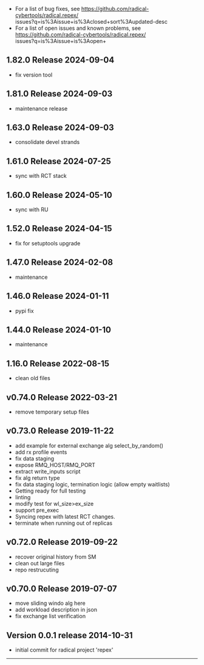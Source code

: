 
  - For a list of bug fixes, see
    https://github.com/radical-cybertools/radical.repex/ \
            issues?q=is%3Aissue+is%3Aclosed+sort%3Aupdated-desc
  - For a list of open issues and known problems, see
    https://github.com/radical-cybertools/radical.repex/ \
            issues?q=is%3Aissue+is%3Aopen+


1.82.0 Release                                                        2024-09-04
--------------------------------------------------------------------------------

  - fix version tool


1.81.0 Release                                                        2024-09-03
--------------------------------------------------------------------------------

  - maintenance release


1.63.0 Release                                                        2024-09-03
--------------------------------------------------------------------------------

  - consolidate devel strands


1.61.0 Release                                                        2024-07-25
--------------------------------------------------------------------------------

  - sync with RCT stack


1.60.0 Release                                                        2024-05-10
--------------------------------------------------------------------------------

  - sync with RU


1.52.0 Release                                                        2024-04-15
--------------------------------------------------------------------------------

  - fix for setuptools upgrade


1.47.0 Release                                                        2024-02-08
--------------------------------------------------------------------------------

  - maintenance


1.46.0 Release                                                        2024-01-11
--------------------------------------------------------------------------------

  - pypi fix


1.44.0 Release                                                        2024-01-10
--------------------------------------------------------------------------------

  - maintenance


1.16.0 Release                                                        2022-08-15
--------------------------------------------------------------------------------

  - clean old files


v0.74.0 Release                                                       2022-03-21
--------------------------------------------------------------------------------

  - remove temporary setup files


v0.73.0 Release                                                       2019-11-22
--------------------------------------------------------------------------------

  - add example for external exchange alg select_by_random()
  - add rx profile events
  - fix data staging
  - expose RMQ_HOST/RMQ_PORT
  - extract write_inputs script
  - fix alg return type
  - fix data staging logic, termination logic (allow empty waitlists)
  - Getting ready for full testing
  - linting
  - modify test for wl_size>ex_size
  - support pre_exec
  - Syncing repex with latest RCT changes.
  - terminate when running out of replicas


v0.72.0 Release                                                       2019-09-22
--------------------------------------------------------------------------------

  - recover original history from SM
  - clean out large files
  - repo restrucuting

      
v0.70.0 Release                                                       2019-07-07
--------------------------------------------------------------------------------

  -  move sliding windo alg here
  -  add workload description in json
  -  fix exchange list verification


Version 0.0.1 release                                                 2014-10-31
--------------------------------------------------------------------------------

  -  initial commit for radical project 'repex'


--------------------------------------------------------------------------------

